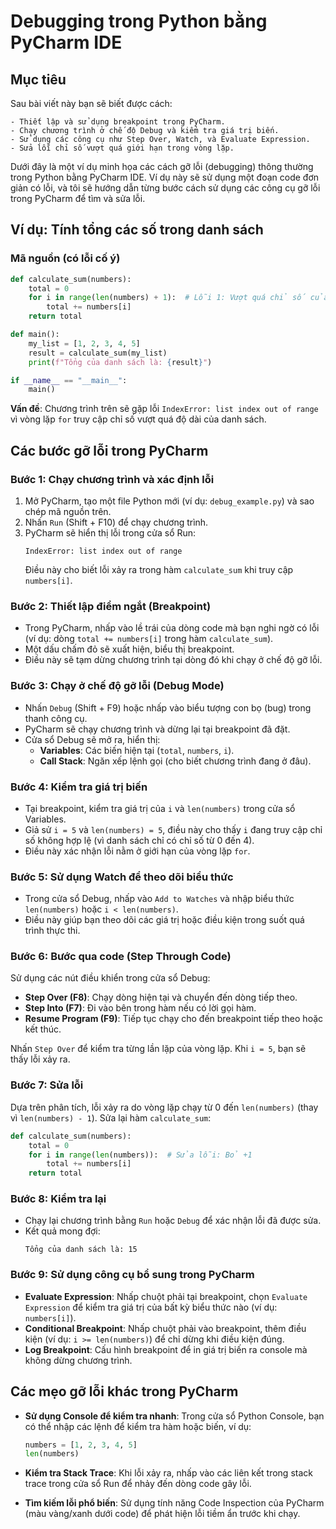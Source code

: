 # Debugging trong Python bằng PyCharm IDE


## Mục tiêu

Sau bài viết này bạn sẽ biết được cách:

    - Thiết lập và sử dụng breakpoint trong PyCharm.
    - Chạy chương trình ở chế độ Debug và kiểm tra giá trị biến.
    - Sử dụng các công cụ như Step Over, Watch, và Evaluate Expression.
    - Sửa lỗi chỉ số vượt quá giới hạn trong vòng lặp.


Dưới đây là một ví dụ minh họa các cách gỡ lỗi (debugging) thông thường trong Python bằng PyCharm IDE. Ví dụ này sẽ sử dụng một đoạn code đơn giản có lỗi, và tôi sẽ hướng dẫn từng bước cách sử dụng các công cụ gỡ lỗi trong PyCharm để tìm và sửa lỗi.

## Ví dụ: Tính tổng các số trong danh sách

### Mã nguồn (có lỗi cố ý)

```python
def calculate_sum(numbers):
    total = 0
    for i in range(len(numbers) + 1):  # Lỗi 1: Vượt quá chỉ số của danh sách
        total += numbers[i]
    return total

def main():
    my_list = [1, 2, 3, 4, 5]
    result = calculate_sum(my_list)
    print(f"Tổng của danh sách là: {result}")

if __name__ == "__main__":
    main()
```

**Vấn đề**: Chương trình trên sẽ gặp lỗi `IndexError: list index out of range` vì vòng lặp `for` truy cập chỉ số vượt quá độ dài của danh sách.

## Các bước gỡ lỗi trong PyCharm

### Bước 1: Chạy chương trình và xác định lỗi
1. Mở PyCharm, tạo một file Python mới (ví dụ: `debug_example.py`) và sao chép mã nguồn trên.
2. Nhấn `Run` (Shift + F10) để chạy chương trình.
3. PyCharm sẽ hiển thị lỗi trong cửa sổ Run:
   ```
   IndexError: list index out of range
   ```
   Điều này cho biết lỗi xảy ra trong hàm `calculate_sum` khi truy cập `numbers[i]`.

### Bước 2: Thiết lập điểm ngắt (Breakpoint)
- Trong PyCharm, nhấp vào lề trái của dòng code mà bạn nghi ngờ có lỗi (ví dụ: dòng `total += numbers[i]` trong hàm `calculate_sum`).
- Một dấu chấm đỏ sẽ xuất hiện, biểu thị breakpoint.
- Điều này sẽ tạm dừng chương trình tại dòng đó khi chạy ở chế độ gỡ lỗi.

### Bước 3: Chạy ở chế độ gỡ lỗi (Debug Mode)
- Nhấn `Debug` (Shift + F9) hoặc nhấp vào biểu tượng con bọ (bug) trong thanh công cụ.
- PyCharm sẽ chạy chương trình và dừng lại tại breakpoint đã đặt.
- Cửa sổ Debug sẽ mở ra, hiển thị:
  - **Variables**: Các biến hiện tại (`total`, `numbers`, `i`).
  - **Call Stack**: Ngăn xếp lệnh gọi (cho biết chương trình đang ở đâu).

### Bước 4: Kiểm tra giá trị biến
- Tại breakpoint, kiểm tra giá trị của `i` và `len(numbers)` trong cửa sổ Variables.
- Giả sử `i = 5` và `len(numbers) = 5`, điều này cho thấy `i` đang truy cập chỉ số không hợp lệ (vì danh sách chỉ có chỉ số từ 0 đến 4).
- Điều này xác nhận lỗi nằm ở giới hạn của vòng lặp `for`.

### Bước 5: Sử dụng Watch để theo dõi biểu thức
- Trong cửa sổ Debug, nhấp vào `Add to Watches` và nhập biểu thức `len(numbers)` hoặc `i < len(numbers)`.
- Điều này giúp bạn theo dõi các giá trị hoặc điều kiện trong suốt quá trình thực thi.

### Bước 6: Bước qua code (Step Through Code)
Sử dụng các nút điều khiển trong cửa sổ Debug:
- **Step Over (F8)**: Chạy dòng hiện tại và chuyển đến dòng tiếp theo.
- **Step Into (F7)**: Đi vào bên trong hàm nếu có lời gọi hàm.
- **Resume Program (F9)**: Tiếp tục chạy cho đến breakpoint tiếp theo hoặc kết thúc.

Nhấn `Step Over` để kiểm tra từng lần lặp của vòng lặp. Khi `i = 5`, bạn sẽ thấy lỗi xảy ra.

### Bước 7: Sửa lỗi
Dựa trên phân tích, lỗi xảy ra do vòng lặp chạy từ 0 đến `len(numbers)` (thay vì `len(numbers) - 1`). Sửa lại hàm `calculate_sum`:

```python
def calculate_sum(numbers):
    total = 0
    for i in range(len(numbers)):  # Sửa lỗi: Bỏ +1
        total += numbers[i]
    return total
```

### Bước 8: Kiểm tra lại
- Chạy lại chương trình bằng `Run` hoặc `Debug` để xác nhận lỗi đã được sửa.
- Kết quả mong đợi:
  ```
  Tổng của danh sách là: 15
  ```

### Bước 9: Sử dụng công cụ bổ sung trong PyCharm
- **Evaluate Expression**: Nhấp chuột phải tại breakpoint, chọn `Evaluate Expression` để kiểm tra giá trị của bất kỳ biểu thức nào (ví dụ: `numbers[i]`).
- **Conditional Breakpoint**: Nhấp chuột phải vào breakpoint, thêm điều kiện (ví dụ: `i >= len(numbers)`) để chỉ dừng khi điều kiện đúng.
- **Log Breakpoint**: Cấu hình breakpoint để in giá trị biến ra console mà không dừng chương trình.

## Các mẹo gỡ lỗi khác trong PyCharm

- **Sử dụng Console để kiểm tra nhanh**:
  Trong cửa sổ Python Console, bạn có thể nhập các lệnh để kiểm tra hàm hoặc biến, ví dụ:
  ```python
  numbers = [1, 2, 3, 4, 5]
  len(numbers)
  ```

- **Kiểm tra Stack Trace**:
  Khi lỗi xảy ra, nhấp vào các liên kết trong stack trace trong cửa sổ Run để nhảy đến dòng code gây lỗi.

- **Tìm kiếm lỗi phổ biến**:
  Sử dụng tính năng Code Inspection của PyCharm (màu vàng/xanh dưới code) để phát hiện lỗi tiềm ẩn trước khi chạy.